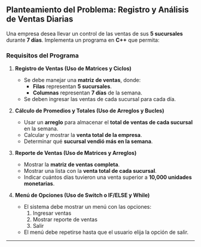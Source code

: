 ## Planteamiento del Problema: Registro y Análisis de Ventas Diarias  

Una empresa desea llevar un control de las ventas de sus **5 sucursales** durante **7 días**. Implementa un programa en **C++** que permita:  

### Requisitos del Programa  

1. **Registro de Ventas (Uso de Matrices y Ciclos)**  
   - Se debe manejar una **matriz de ventas**, donde:  
     - **Filas** representan **5 sucursales**.  
     - **Columnas** representan **7 días** de la semana.  
   - Se deben ingresar las ventas de cada sucursal para cada día.  

2. **Cálculo de Promedios y Totales (Uso de Arreglos y Bucles)**  
   - Usar un **arreglo** para almacenar el **total de ventas de cada sucursal** en la semana.  
   - Calcular y mostrar la **venta total de la empresa**.  
   - Determinar qué **sucursal vendió más en la semana**.  

3. **Reporte de Ventas (Uso de Matrices y Arreglos)**  
   - Mostrar la **matriz de ventas completa**.  
   - Mostrar una lista con la **venta total de cada sucursal**.  
   - Indicar cuántos días tuvieron una venta superior a **10,000 unidades monetarias**.  

4. **Menú de Opciones (Uso de Switch o IF/ELSE y While)**  
   - El sistema debe mostrar un menú con las opciones:  
     1. Ingresar ventas  
     2. Mostrar reporte de ventas  
     3. Salir  
   - El menú debe repetirse hasta que el usuario elija la opción de salir.  

---
